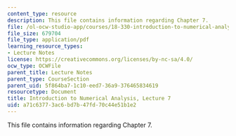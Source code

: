 ```yaml
---
content_type: resource
description: This file contains information regarding Chapter 7.
file: /ol-ocw-studio-app/courses/18-330-introduction-to-numerical-analysis-spring-2012/a71c63773ac6bd7b47fd70c44e51b1e2_MIT18_330S12_Chapter7.pdf
file_size: 679704
file_type: application/pdf
learning_resource_types:
- Lecture Notes
license: https://creativecommons.org/licenses/by-nc-sa/4.0/
ocw_type: OCWFile
parent_title: Lecture Notes
parent_type: CourseSection
parent_uid: 5f864ba7-1c10-eed7-36a9-376465834619
resourcetype: Document
title: Introduction to Numerical Analysis, Lecture 7
uid: a71c6377-3ac6-bd7b-47fd-70c44e51b1e2
---
```

This file contains information regarding Chapter 7.